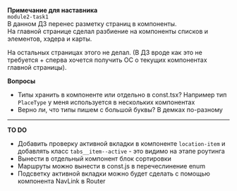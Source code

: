 **Примечание для наставника**  
`module2-task1`  
В данном ДЗ перенес разметку страниц в компоненты.  
На главной странице сделал разбиение на компоненты списков и элементов, хэдера и карты.

На остальных страницах этого не делал. (В ДЗ вроде как это не требуется + сперва хочется получить ОС о текущих компонентах главной страницы).

**Вопросы**
- Типы хранить в компоненте или отдельно в const.tsx?
Например тип `PlaceType` у меня используется в нескольких компонентах
- Верно ли, что типы пишем с большой буквы? В демках по-разному


----
**TO DO**
- Добавить проверку активной вкладки в компоненте `location-item` и добавлять класс `tabs__item--active` - это видимо на этапе роутинга
- Вынести в отдельный компонент блок сортировки
- Маршруты можно вынести в const.js в перечеслинение enum
- Подсветку активной вкладки можно будет сделать с помощью компонента NavLink в Router


